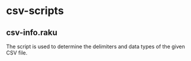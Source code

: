 # csv-scripts

## csv-info.raku
The script is used to determine the delimiters and data types of the given CSV file. 
